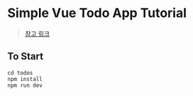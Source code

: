 # Simple Vue Todo App Tutorial

> [참고 링크](https://blog.storyg.co/vue-js-posts/todos-tutorial)

## To Start

```
cd todos
npm install
npm run dev
```

